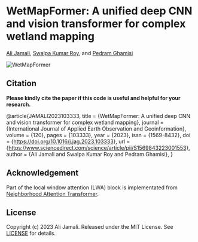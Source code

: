 # WetMapFormer: A unified deep CNN and vision transformer for complex wetland mapping

[Ali Jamali](https://www.researchgate.net/profile/Ali-Jamali), [Swalpa Kumar Roy](https://swalpa.github.io), and [Pedram Ghamisi](https://www.iarai.ac.at/people/pedramghamisi/)

![WetMapFormer](https://github.com/aj1365/WetMapFormer/assets/22929034/a0b80aa8-5b5b-45ed-8225-88593dd8a561)


Citation
---------------------

**Please kindly cite the paper if this code is useful and helpful for your research.**

@article{JAMALI2023103333,
  title = {WetMapFormer: A unified deep CNN and vision transformer for complex wetland mapping},
  journal = {International Journal of Applied Earth Observation and Geoinformation},
  volume = {120},
  pages = {103333},
  year = {2023},
  issn = {1569-8432},
  doi = {https://doi.org/10.1016/j.jag.2023.103333},
  url = {https://www.sciencedirect.com/science/article/pii/S1569843223001553},
  author = {Ali Jamali and Swalpa Kumar Roy and Pedram Ghamisi},
}

Acknowledgement
---------------------

Part of the local window attention (LWA) block is implementated from [Neighborhood Attention Transformer](https://github.com/SHI-Labs/Neighborhood-Attention-Transformer). 

## License

Copyright (c) 2023 Ali Jamali. Released under the MIT License. See [LICENSE](LICENSE) for details.
